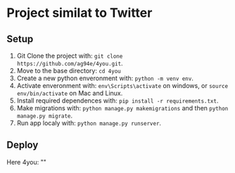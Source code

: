# Project similat to Twitter

## Setup
1. Git Clone the project with: ```git clone https://github.com/ag94e/4you.git```.
2. Move to the base directory: ```cd 4you```
3. Create a new python enveronment with: ```python -m venv env```.
4. Activate enveronment with: ```env\Scripts\activate``` on windows, or ```source env/bin/activate``` on Mac and Linux.
5. Install required dependences with: ```pip install -r requirements.txt```.
6. Make migrations with: ```python manage.py makemigrations``` and then ```python manage.py migrate```.
7. Run app localy with: ```python manage.py runserver```.

## Deploy
Here 4you: ""
